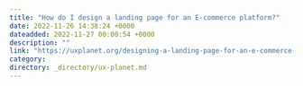 ```yaml
---
title: "How do I design a landing page for an E-commerce platform?"
date: 2022-11-26 14:38:24 +0000
dateadded: 2022-11-27 00:00:54 +0000
description: ""
link: "https://uxplanet.org/designing-a-landing-page-for-an-e-commerce-platform-c09b7aef8334?source=rss----819cc2aaeee0---4"
category:
directory: _directory/ux-planet.md
---
```

